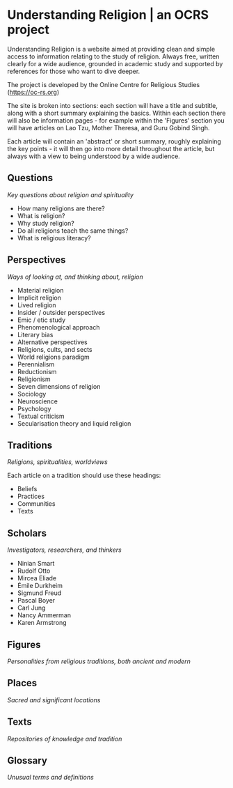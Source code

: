 # Understanding Religion | an OCRS project
Understanding Religion is a website aimed at providing clean and simple access to information relating to the study of religion. Always free, written clearly for a wide audience, grounded in academic study and supported by references for those who want to dive deeper.

The project is developed by the Online Centre for Religious Studies (https://oc-rs.org)

The site is broken into sections: each section will have a title and subtitle, along with a short summary explaining the basics. Within each section there will also be information pages - for example within the 'Figures' section you will have articles on Lao Tzu, Mother Theresa, and Guru Gobind Singh.

Each article will contain an 'abstract' or short summary, roughly explaining the key points - it will then go into more detail throughout the article, but always with a view to being understood by a wide audience.

## Questions
*Key questions about religion and spirituality*

* How many religions are there?
* What is religion?
* Why study religion?
* Do all religions teach the same things?
* What is religious literacy?

## Perspectives
*Ways of looking at, and thinking about, religion*

* Material religion
* Implicit religion
* Lived religion
* Insider / outsider perspectives
* Emic / etic study
* Phenomenological approach
* Literary bias
* Alternative perspectives
* Religions, cults, and sects
* World religions paradigm
* Perennialism
* Reductionism
* Religionism
* Seven dimensions of religion
* Sociology
* Neuroscience
* Psychology
* Textual criticism
* Secularisation theory and liquid religion

## Traditions
*Religions, spiritualities, worldviews*

Each article on a tradition should use these headings:

* Beliefs
* Practices
* Communities
* Texts

## Scholars
*Investigators, researchers, and thinkers*

* Ninian Smart
* Rudolf Otto
* Mircea Eliade
* Émile Durkheim
* Sigmund Freud
* Pascal Boyer
* Carl Jung
* Nancy Ammerman
* Karen Armstrong

## Figures
*Personalities from religious traditions, both ancient and modern*

## Places
*Sacred and significant locations*

## Texts
*Repositories of knowledge and tradition*

## Glossary
*Unusual terms and definitions*
